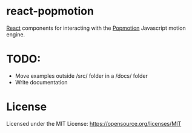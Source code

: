 # react-popmotion

[React](http://facebook.github.io/react/) components for interacting with the
[Popmotion](http://popmotion.io/) Javascript motion engine.

# TODO:
 - Move examples outside /src/ folder in a /docs/ folder
 - Write documentation

# License
Licensed under the MIT License: https://opensource.org/licenses/MIT